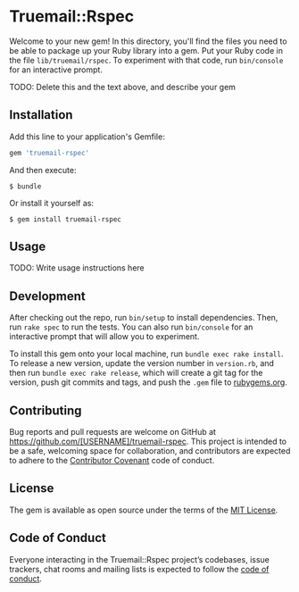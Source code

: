 # Truemail::Rspec

Welcome to your new gem! In this directory, you'll find the files you need to be able to package up your Ruby library into a gem. Put your Ruby code in the file `lib/truemail/rspec`. To experiment with that code, run `bin/console` for an interactive prompt.

TODO: Delete this and the text above, and describe your gem

## Installation

Add this line to your application's Gemfile:

```ruby
gem 'truemail-rspec'
```

And then execute:

    $ bundle

Or install it yourself as:

    $ gem install truemail-rspec

## Usage

TODO: Write usage instructions here

## Development

After checking out the repo, run `bin/setup` to install dependencies. Then, run `rake spec` to run the tests. You can also run `bin/console` for an interactive prompt that will allow you to experiment.

To install this gem onto your local machine, run `bundle exec rake install`. To release a new version, update the version number in `version.rb`, and then run `bundle exec rake release`, which will create a git tag for the version, push git commits and tags, and push the `.gem` file to [rubygems.org](https://rubygems.org).

## Contributing

Bug reports and pull requests are welcome on GitHub at https://github.com/[USERNAME]/truemail-rspec. This project is intended to be a safe, welcoming space for collaboration, and contributors are expected to adhere to the [Contributor Covenant](http://contributor-covenant.org) code of conduct.

## License

The gem is available as open source under the terms of the [MIT License](https://opensource.org/licenses/MIT).

## Code of Conduct

Everyone interacting in the Truemail::Rspec project’s codebases, issue trackers, chat rooms and mailing lists is expected to follow the [code of conduct](https://github.com/[USERNAME]/truemail-rspec/blob/master/CODE_OF_CONDUCT.md).
